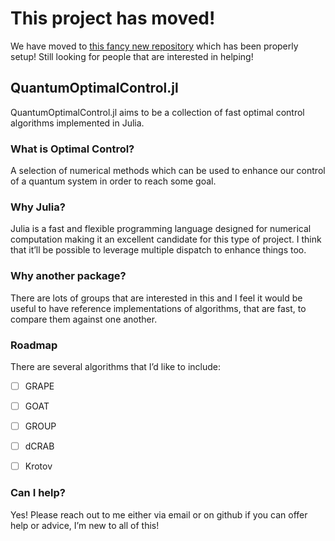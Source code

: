 # This project has moved!
We have moved to [this fancy new repository](https://github.com/Bzzzt90/OCToolbox.jl) which has been properly setup! Still looking for people that are interested in helping!

## QuantumOptimalControl.jl

QuantumOptimalControl.jl aims to be a collection of fast optimal control algorithms implemented in Julia. 

### What is Optimal Control?

A selection of numerical methods which can be used to enhance our control of a quantum system in order to reach some goal.

### Why Julia?

Julia is a fast and flexible programming language designed for numerical computation making it an excellent candidate for this type of project. I think that it’ll be possible to leverage multiple dispatch to enhance things too. 

### Why another package?

There are lots of groups that are interested in this and I feel it would be useful to have reference implementations of algorithms, that are fast, to compare them against one another.

### Roadmap

There are several algorithms that I’d like to include:

- [ ] GRAPE
- [ ] GOAT
- [ ] GROUP
- [ ] dCRAB
- [ ] Krotov


### Can I help?

Yes! Please reach out to me either via email or on github if you can offer help or advice, I’m new to all of this!
